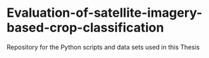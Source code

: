 # Evaluation-of-satellite-imagery-based-crop-classification
Repository for the Python scripts and data sets used in this Thesis
